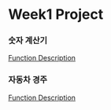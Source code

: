 # Week1 Project

### 숫자 계산기
[Function Description](src/main/java/numberCalculator/README.md)


### 자동차 경주

[Function Description](src/main/java/racingcar/README.md)
